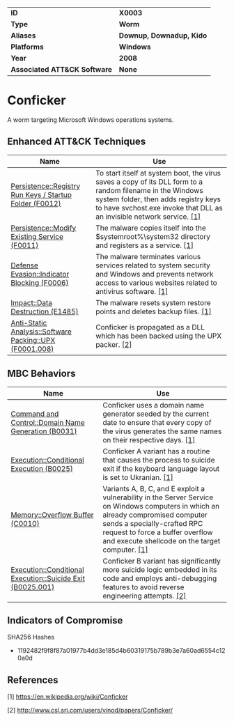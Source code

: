 
<table>
<tr>
<td><b>ID</b></td>
<td><b>X0003</b></td>
</tr>
<tr>
<td><b>Type</b></td>
<td><b>Worm</b></td>
</tr>
<tr>
<td><b>Aliases</b></td>
<td><b>Downup, Downadup, Kido</b></td>
</tr>
<tr>
<td><b>Platforms</b></td>
<td><b>Windows</b></td>
</tr>
<tr>
<td><b>Year</b></td>
<td><b>2008</b></td>
</tr>
<tr>
<td><b>Associated ATT&CK Software</b></td>
<td><b>None</b></td>
</tr>
</table>


# Conficker

A worm targeting Microsoft Windows operations systems. 

## Enhanced ATT&CK Techniques

|Name|Use|
|---|---|
|[Persistence::Registry Run Keys / Startup Folder (F0012)](../persistence/registry-run-keys-startup-folder.md)|To start itself at system boot, the virus saves a copy of its DLL form to a random filename in the Windows system folder, then adds registry keys to have svchost.exe invoke that DLL as an invisible network service. [[1]](#1)|
|[Persistence::Modify Existing Service (F0011)](../persistence/modify-existing-service.md)|The malware copies itself into the $systemroot%\system32 directory and registers as a service. [[1]](#1)|
|[Defense Evasion::Indicator Blocking (F0006)](../defense-evasion/indicator-blocking.md)|The malware terminates various services related to system security and Windows and prevents network access to various websites related to antivirus software. [[1]](#1)|
|[Impact::Data Destruction (E1485)](../impact/data-destruction.md)|The malware resets system restore points and deletes backup files. [[1]](#1)|
|[Anti-Static Analysis::Software Packing::UPX (F0001.008)](../anti-static-analysis/software-packing.md)|Conficker is propagated as a DLL which has been backed using the UPX packer. [[2]](#2)|

## MBC Behaviors

|Name|Use|
|---|---|
|[Command and Control::Domain Name Generation (B0031)](../command-and-control/domain-name-generation.md)|Conficker uses a domain name generator seeded by the current date to ensure that every copy of the virus generates the same names on their respective days. [[1]](#1)|
|[Execution::Conditional Execution (B0025)](../execution/conditional-execution.md)|Conficker A variant has a routine that causes the process to suicide exit if the keyboard language layout is set to Ukranian. [[1]](#1)|
|[Memory::Overflow Buffer (C0010)](../micro-behaviors/memory/overflow-buffer.md)|Variants A, B, C, and E exploit a vulnerability in the Server Service on Windows computers in which an already compromised computer sends a specially-crafted RPC request to force a buffer overflow and execute shellcode on the target computer. [[1]](#1)|
|[Execution::Conditional Execution::Suicide Exit (B0025.001)](../execution/conditional-execution.md)|Conficker B variant has significantly more suicide logic embedded in its code and employs anti-debugging features to avoid reverse engineering attempts. [[2]](#2)|

## Indicators of Compromise

SHA256 Hashes
- 1192482f9f8f87a01977b4dd3e185d4b60319175b789b3e7a60ad6554c120a0d

## References

<a name="1">[1]</a> https://en.wikipedia.org/wiki/Conficker

<a name="2">[2]</a> http://www.csl.sri.com/users/vinod/papers/Conficker/
